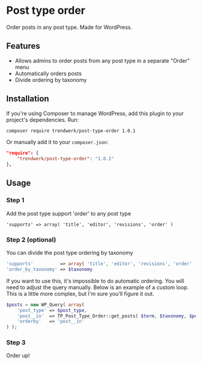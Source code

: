 Post type order
===============

Order posts in any post type. Made for WordPress.

## Features

- Allows admins to order posts from any post type in a separate "Order" menu
- Automatically orders posts
- Divide ordering by taxonomy

## Installation
If you're using Composer to manage WordPress, add this plugin to your project's dependencies. Run:
```sh
composer require trendwerk/post-type-order 1.0.1
```

Or manually add it to your `composer.json`:
```json
"require": {
	"trendwerk/post-type-order": "1.0.1"
},
```

## Usage

### Step 1
Add the post type support 'order' to any post type
	
	'supports' => array( 'title', 'editor', 'revisions', 'order' )

### Step 2 (optional)
You can divide the post type ordering by taxonomy

```php
'supports'          => array( 'title', 'editor', 'revisions', 'order' ),
'order_by_taxonomy' => $taxonomy
```

If you want to use this, it's impossible to do automatic ordering. You will need to adjust the query manually.
Below is an example of a custom loop. This is a little more complex, but I'm sure you'll figure it out.

```php
$posts = new WP_Query( array(
	'post_type' => $post_type,
	'post__in'  => TP_Post_Type_Order::get_posts( $term, $taxonomy, $post_type ),
	'orderby'   => 'post__in'
) );
```

### Step 3
Order up!